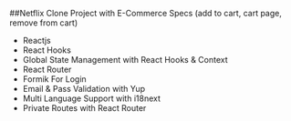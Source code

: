 ##Netflix Clone Project with E-Commerce Specs (add to cart, cart page, remove from cart)



* Reactjs
* React Hooks
* Global State Management with React Hooks & Context
* React Router
* Formik For Login
* Email & Pass Validation with Yup
* Multi Language Support with i18next
* Private Routes with React Router

